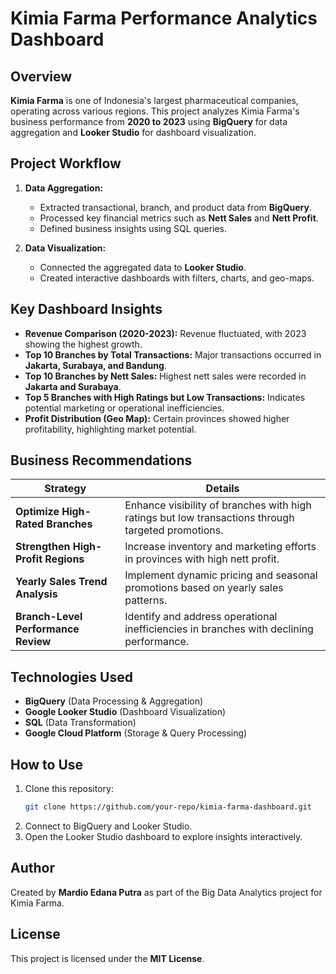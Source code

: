 # Kimia Farma Performance Analytics Dashboard

## Overview
**Kimia Farma** is one of Indonesia's largest pharmaceutical companies, operating across various regions. This project analyzes Kimia Farma's business performance from **2020 to 2023** using **BigQuery** for data aggregation and **Looker Studio** for dashboard visualization.

## Project Workflow
1. **Data Aggregation:**
   - Extracted transactional, branch, and product data from **BigQuery**.
   - Processed key financial metrics such as **Nett Sales** and **Nett Profit**.
   - Defined business insights using SQL queries.

2. **Data Visualization:**
   - Connected the aggregated data to **Looker Studio**.
   - Created interactive dashboards with filters, charts, and geo-maps.
   
## Key Dashboard Insights
- **Revenue Comparison (2020-2023):** Revenue fluctuated, with 2023 showing the highest growth.
- **Top 10 Branches by Total Transactions:** Major transactions occurred in **Jakarta, Surabaya, and Bandung**.
- **Top 10 Branches by Nett Sales:** Highest nett sales were recorded in **Jakarta and Surabaya**.
- **Top 5 Branches with High Ratings but Low Transactions:** Indicates potential marketing or operational inefficiencies.
- **Profit Distribution (Geo Map):** Certain provinces showed higher profitability, highlighting market potential.

## Business Recommendations
| Strategy | Details |
|----------|---------|
| **Optimize High-Rated Branches** | Enhance visibility of branches with high ratings but low transactions through targeted promotions. |
| **Strengthen High-Profit Regions** | Increase inventory and marketing efforts in provinces with high nett profit. |
| **Yearly Sales Trend Analysis** | Implement dynamic pricing and seasonal promotions based on yearly sales patterns. |
| **Branch-Level Performance Review** | Identify and address operational inefficiencies in branches with declining performance. |

## Technologies Used
- **BigQuery** (Data Processing & Aggregation)
- **Google Looker Studio** (Dashboard Visualization)
- **SQL** (Data Transformation)
- **Google Cloud Platform** (Storage & Query Processing)

## How to Use
1. Clone this repository:
   ```bash
   git clone https://github.com/your-repo/kimia-farma-dashboard.git
   ```
2. Connect to BigQuery and Looker Studio.
3. Open the Looker Studio dashboard to explore insights interactively.

## Author
Created by **Mardio Edana Putra** as part of the Big Data Analytics project for Kimia Farma.

## License
This project is licensed under the **MIT License**.
